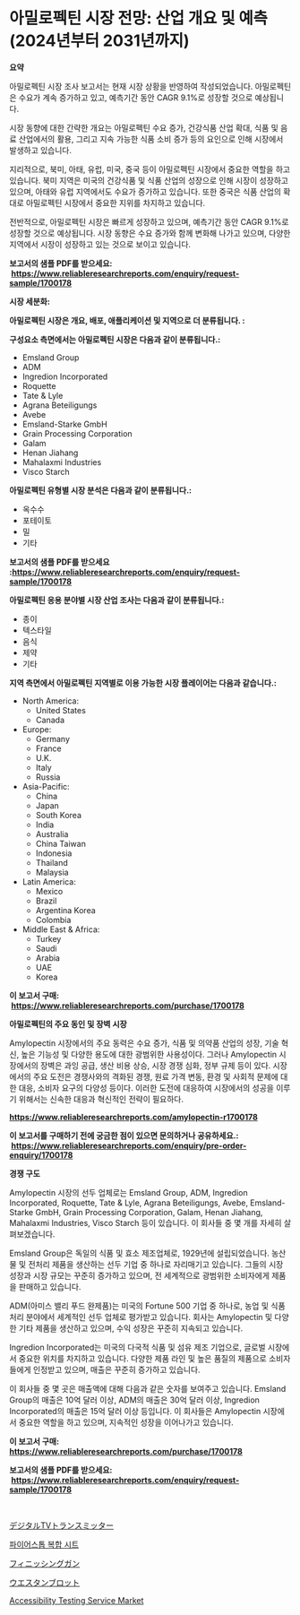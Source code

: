 <p><h1>아밀로펙틴 시장 전망: 산업 개요 및 예측 (2024년부터 2031년까지)</h1></p><p><strong>요약</strong></p>
<p><p>아밀로펙틴 시장 조사 보고서는 현재 시장 상황을 반영하여 작성되었습니다. 아밀로펙틴은 수요가 계속 증가하고 있고, 예측기간 동안 CAGR 9.1%로 성장할 것으로 예상됩니다.</p><p>시장 동향에 대한 간략한 개요는 아밀로펙틴 수요 증가, 건강식품 산업 확대, 식품 및 음료 산업에서의 활용, 그리고 지속 가능한 식품 소비 증가 등의 요인으로 인해 시장에서 발생하고 있습니다.</p><p>지리적으로, 북미, 아태, 유럽, 미국, 중국 등이 아밀로펙틴 시장에서 중요한 역할을 하고 있습니다. 북미 지역은 미국의 건강식품 및 식품 산업의 성장으로 인해 시장이 성장하고 있으며, 아태와 유럽 지역에서도 수요가 증가하고 있습니다. 또한 중국은 식품 산업의 확대로 아밀로펙틴 시장에서 중요한 지위를 차지하고 있습니다.</p><p>전반적으로, 아밀로펙틴 시장은 빠르게 성장하고 있으며, 예측기간 동안 CAGR 9.1%로 성장할 것으로 예상됩니다. 시장 동향은 수요 증가와 함께 변화해 나가고 있으며, 다양한 지역에서 시장이 성장하고 있는 것으로 보이고 있습니다.</p></p>
<p><strong>보고서의 샘플 PDF를 받으세요: &nbsp;<a href="https://www.reliableresearchreports.com/enquiry/request-sample/1700178">https://www.reliableresearchreports.com/enquiry/request-sample/1700178</a></strong></p>
<p><strong>시장 세분화:</strong></p>
<p><strong> 아밀로펙틴 시장은 개요, 배포, 애플리케이션 및 지역으로 더 분류됩니다. :</strong></p>
<p><strong>구성요소 측면에서는 아밀로펙틴 시장은 다음과 같이 분류됩니다.:</strong></p>
<p><ul><li>Emsland Group</li><li>ADM</li><li>Ingredion Incorporated</li><li>Roquette</li><li>Tate & Lyle</li><li>Agrana Beteiligungs</li><li>Avebe</li><li>Emsland-Starke GmbH</li><li>Grain Processing Corporation</li><li>Galam</li><li>Henan Jiahang</li><li>Mahalaxmi Industries</li><li>Visco Starch</li></ul></p>
<p><strong> 아밀로펙틴 유형별 시장 분석은 다음과 같이 분류됩니다.:</strong></p>
<p><ul><li>옥수수</li><li>포테이토</li><li>밀</li><li>기타</li></ul></p>
<p><strong>보고서의 샘플 PDF를 받으세요 :<a href="https://www.reliableresearchreports.com/enquiry/request-sample/1700178">https://www.reliableresearchreports.com/enquiry/request-sample/1700178</a></strong></p>
<p><strong> 아밀로펙틴 응용 분야별 시장 산업 조사는 다음과 같이 분류됩니다.:</strong></p>
<p><ul><li>종이</li><li>텍스타일</li><li>음식</li><li>제약</li><li>기타</li></ul></p>
<p><strong>지역 측면에서 아밀로펙틴 지역별로 이용 가능한 시장 플레이어는 다음과 같습니다.:</strong></p>
<p><ul>
    <li>
        North America:
        <ul>
            <li>United States</li>
            <li>Canada</li>
        </ul>
    </li>
    <li>
        Europe:
        <ul>
            <li>Germany</li>
            <li>France</li>
            <li>U.K.</li>
            <li>Italy</li>
            <li>Russia</li>
        </ul>
    </li>
    <li>
        Asia-Pacific:
        <ul>
            <li>China</li>
            <li>Japan</li>
            <li>South Korea</li>
            <li>India</li>
            <li>Australia</li>
            <li>China Taiwan</li>
            <li>Indonesia</li>
            <li>Thailand</li>
            <li>Malaysia</li>
        </ul>
    </li>
    <li>
        Latin America:
        <ul>
            <li>Mexico</li>
            <li>Brazil</li>
            <li>Argentina Korea</li>
            <li>Colombia</li>
        </ul>
    </li>
    <li>
        Middle East & Africa:
        <ul>
            <li>Turkey</li>
            <li>Saudi</li>
            <li>Arabia</li>
            <li>UAE</li>
            <li>Korea</li>
        </ul>
    </li>
    </ul></p>
<p><strong>이 보고서 구매: &nbsp;<a href="https://www.reliableresearchreports.com/purchase/1700178">https://www.reliableresearchreports.com/purchase/1700178</a></strong></p>
<p><strong>아밀로펙틴의 주요 동인 및 장벽 시장</strong></p>
<p><p>Amylopectin 시장에서의 주요 동력은 수요 증가, 식품 및 의약품 산업의 성장, 기술 혁신, 높은 기능성 및 다양한 용도에 대한 광범위한 사용성이다. 그러나 Amylopectin 시장에서의 장벽은 과잉 공급, 생산 비용 상승, 시장 경쟁 심화, 정부 규제 등이 있다. 시장에서의 주요 도전은 경쟁사와의 격화된 경쟁, 원료 가격 변동, 환경 및 사회적 문제에 대한 대응, 소비자 요구의 다양성 등이다. 이러한 도전에 대응하여 시장에서의 성공을 이루기 위해서는 신속한 대응과 혁신적인 전략이 필요하다.</p></p>
<p><strong><a href="https://www.reliableresearchreports.com/amylopectin-r1700178">https://www.reliableresearchreports.com/amylopectin-r1700178</a></strong></p>
<p><strong>이 보고서를 구매하기 전에 궁금한 점이 있으면 문의하거나 공유하세요.: &nbsp;<a href="https://www.reliableresearchreports.com/enquiry/pre-order-enquiry/1700178">https://www.reliableresearchreports.com/enquiry/pre-order-enquiry/1700178</a></strong></p>
<p><strong>경쟁 구도</strong></p>
<p><p>Amylopectin 시장의 선두 업체로는 Emsland Group, ADM, Ingredion Incorporated, Roquette, Tate & Lyle, Agrana Beteiligungs, Avebe, Emsland-Starke GmbH, Grain Processing Corporation, Galam, Henan Jiahang, Mahalaxmi Industries, Visco Starch 등이 있습니다. 이 회사들 중 몇 개를 자세히 살펴보겠습니다.</p><p>Emsland Group은 독일의 식품 및 효소 제조업체로, 1929년에 설립되었습니다. 농산물 및 전처리 제품을 생산하는 선두 기업 중 하나로 자리매기고 있습니다. 그들의 시장 성장과 시장 규모는 꾸준히 증가하고 있으며, 전 세계적으로 광범위한 소비자에게 제품을 판매하고 있습니다.</p><p>ADM(아미스 밸리 푸드 완제품)는 미국의 Fortune 500 기업 중 하나로, 농업 및 식품 처리 분야에서 세계적인 선두 업체로 평가받고 있습니다. 회사는 Amylopectin 및 다양한 기타 제품을 생산하고 있으며, 수익 성장은 꾸준히 지속되고 있습니다.</p><p>Ingredion Incorporated는 미국의 다국적 식품 및 섬유 제조 기업으로, 글로벌 시장에서 중요한 위치를 차지하고 있습니다. 다양한 제품 라인 및 높은 품질의 제품으로 소비자들에게 인정받고 있으며, 매출은 꾸준히 증가하고 있습니다.</p><p>이 회사들 중 몇 곳은 매출액에 대해 다음과 같은 숫자를 보여주고 있습니다. Emsland Group의 매출은 10억 달러 이상, ADM의 매출은 30억 달러 이상, Ingredion Incorporated의 매출은 15억 달러 이상 등입니다. 이 회사들은 Amylopectin 시장에서 중요한 역할을 하고 있으며, 지속적인 성장을 이어나가고 있습니다.</p></p>
<p><strong>이 보고서 구매: &nbsp; <a href="https://www.reliableresearchreports.com/purchase/1700178">https://www.reliableresearchreports.com/purchase/1700178</a></strong></p>
<p><strong>보고서의 샘플 PDF를 받으세요: &nbsp;<a href="https://www.reliableresearchreports.com/enquiry/request-sample/1700178">https://www.reliableresearchreports.com/enquiry/request-sample/1700178</a></strong><strong></strong></p>
<p>&nbsp;</p>
<p><p><a href="https://github.com/laurenreichert/Market-Research-Report-List-1/blob/main/424507125056.md">デジタルTVトランスミッター</a></p><p><a href="https://medium.com/@haroldwarren626/%ED%99%94%EC%9E%AC-%EB%B0%A9%EC%A7%80-%EB%B3%B5%ED%95%A9-%EC%8B%9C%ED%8A%B8-%EC%8B%9C%EC%9E%A5-%EC%A0%90%EC%9C%A0%EC%9C%A8-%EB%B3%80%ED%99%94-%EB%B0%8F-%EC%8B%9C%EC%9E%A5-%EC%84%B1%EC%9E%A5-%EB%8F%99%ED%96%A5-2024%EB%85%84-2031%EB%85%84-723de493ab4f">파이어스톱 복합 시트</a></p><p><a href="https://medium.com/@abdulkoss2015/%E3%83%95%E3%82%A3%E3%83%8B%E3%83%83%E3%82%B7%E3%83%B3%E3%82%B0%E3%82%AC%E3%83%B3%E5%B8%82%E5%A0%B4%E3%83%AC%E3%83%9D%E3%83%BC%E3%83%88%E3%81%AF-%E3%81%93%E3%81%AE%E5%B8%82%E5%A0%B4%E3%81%AE%E6%9C%80%E6%96%B0%E3%81%AE%E3%83%88%E3%83%AC%E3%83%B3%E3%83%89%E3%81%A8%E6%88%90%E9%95%B7%E6%A9%9F%E4%BC%9A%E3%82%92%E6%98%8E%E3%82%89%E3%81%8B%E3%81%AB%E3%81%97%E3%81%BE%E3%81%99-4778c1f43ee1">フィニッシングガン</a></p><p><a href="https://github.com/RodHoppe07/Market-Research-Report-List-1/blob/main/379148625057.md">ウエスタンブロット</a></p><p><a href="https://github.com/mbisetmhermsr/Market-Research-Report-List-2/blob/main/accessibility-testing-service-market.md">Accessibility Testing Service Market</a></p></p>